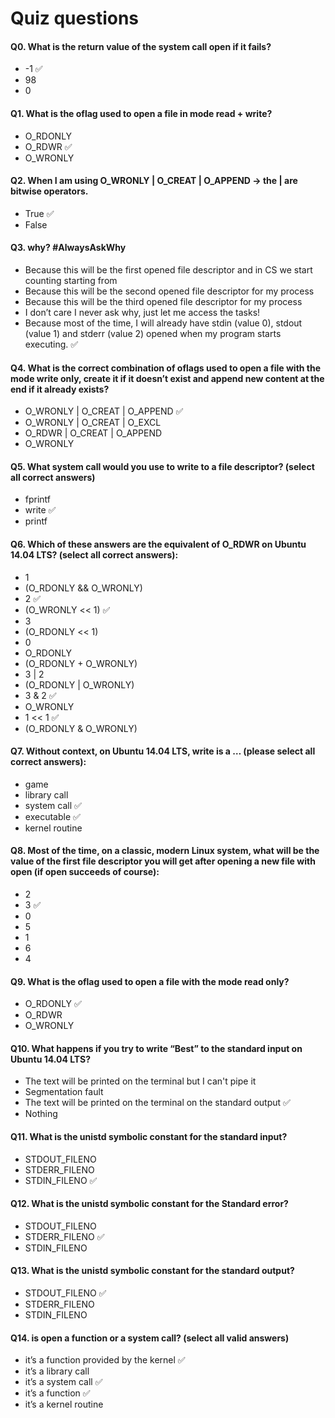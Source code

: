 # Quiz questions

#### Q0. What is the return value of the system call open if it fails?
- -1 ✅
- 98
- 0

#### Q1. What is the oflag used to open a file in mode read + write?
- O_RDONLY
- O_RDWR ✅
- O_WRONLY

#### Q2. When I am using O_WRONLY | O_CREAT | O_APPEND -> the | are bitwise operators.
- True ✅
- False

#### Q3. why? \#AlwaysAskWhy
- Because this will be the first opened file descriptor and in CS we start counting starting from
- Because this will be the second opened file descriptor for my process
- Because this will be the third opened file descriptor for my process
- I don’t care I never ask why, just let me access the tasks!
- Because most of the time, I will already have stdin (value 0), stdout (value 1) and stderr (value 2) opened when my program starts executing. ✅

#### Q4. What is the correct combination of oflags used to open a file with the mode write only, create it if it doesn’t exist and append new content at the end if it already exists?
- O_WRONLY | O_CREAT | O_APPEND ✅
- O_WRONLY | O_CREAT | O_EXCL
- O_RDWR | O_CREAT | O_APPEND
- O_WRONLY

#### Q5. What system call would you use to write to a file descriptor? (select all correct answers)
- fprintf
- write ✅
- printf

#### Q6. Which of these answers are the equivalent of O_RDWR on Ubuntu 14.04 LTS? (select all correct answers):
- 1
- (O_RDONLY && O_WRONLY)
- 2 ✅
- (O_WRONLY << 1) ✅
- 3
- (O_RDONLY << 1)
- 0
- O_RDONLY
- (O_RDONLY + O_WRONLY)
- 3 | 2
- (O_RDONLY | O_WRONLY)
- 3 & 2 ✅
- O_WRONLY
- 1 << 1 ✅
- (O_RDONLY & O_WRONLY)

#### Q7. Without context, on Ubuntu 14.04 LTS, write is a … (please select all correct answers):
- game
- library call
- system call ✅
- executable ✅
- kernel routine

#### Q8. Most of the time, on a classic, modern Linux system, what will be the value of the first file descriptor you will get after opening a new file with open (if open succeeds of course):
- 2
- 3 ✅
- 0
- 5
- 1
- 6
- 4

#### Q9. What is the oflag used to open a file with the mode read only?
- O_RDONLY ✅
- O_RDWR
- O_WRONLY

#### Q10. What happens if you try to write “Best” to the standard input on Ubuntu 14.04 LTS?
- The text will be printed on the terminal but I can't pipe it 
- Segmentation fault
- The text will be printed on the terminal on the standard output ✅
- Nothing

#### Q11. What is the unistd symbolic constant for the standard input?
- STDOUT_FILENO
- STDERR_FILENO
- STDIN_FILENO ✅

#### Q12. What is the unistd symbolic constant for the Standard error?
- STDOUT_FILENO
- STDERR_FILENO ✅
- STDIN_FILENO

#### Q13. What is the unistd symbolic constant for the standard output?
- STDOUT_FILENO ✅
- STDERR_FILENO
- STDIN_FILENO

#### Q14. is open a function or a system call? (select all valid answers)
- it’s a function provided by the kernel ✅
- it’s a library call
- it’s a system call ✅
- it’s a function ✅
- it’s a kernel routine
